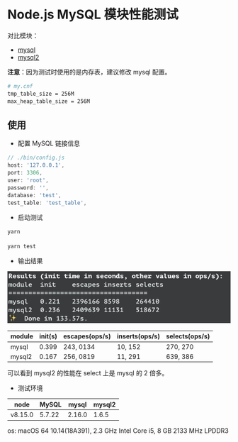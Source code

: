 # Node.js MySQL 模块性能测试


对比模块：

* [mysql](https://github.com/felixge/node-mysql)
* [mysql2](https://github.com/sidorares/node-mysql2)

**注意**：因为测试时使用的是内存表，建议修改 mysql 配置。

```bash
# my.cnf
tmp_table_size = 256M
max_heap_table_size = 256M
```

## 使用

* 配置 MySQL 链接信息

```js
// ./bin/config.js
host: '127.0.0.1',
port: 3306,
user: 'root',
password: '',
database: 'test',
test_table: 'test_table',
```

* 启动测试

```bash
yarn

yarn test
```

* 输出结果

![](./static/2019-03-22-17-57-36.png)

module|init(s)|escapes(ops/s)|inserts(ops/s)|selects(ops/s)
--|--|--|--|--
mysql|0.399|243, 0134|10, 152|270, 270
mysql2|0.167|256, 0819|11, 291|639, 386

可以看到 mysql2 的性能在 select 上是 mysql 的 2 倍多。

* 测试环境

node|MySQL|mysql|mysql2
--|--|--|--
v8.15.0|5.7.22|2.16.0|1.6.5

os: macOS 64 10.14(18A391), 2.3 GHz Intel Core i5, 8 GB 2133 MHz LPDDR3

